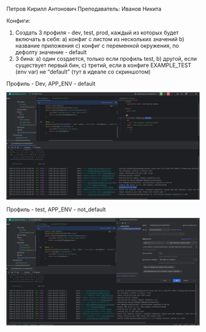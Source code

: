 Петров Кирилл Антонович
Преподаватель: Иванов Никита

Конфиги:

1) Создать 3 профиля - dev, test, prod, каждый из которых будет включать в себя:
   a) конфиг с листом из нескольких значений
   b) название приложения
   c) конфиг с переменной окружения, по дефолту значение - default
2) 3 бина:
   a) один создается, только если профиль test,
   b) другой, если существует первый бин,
   c) третий, если в конфиге EXAMPLE_TEST (env var) не “default” (тут в идеале со скриншотом)

Профиль - Dev, APP_ENV - default

![Console](https://github.com/1Lence/Java-Spring-Lessons/blob/ConfigsProfiles/screenshots/default_env.jpg)

Профиль - test, APP_ENV - not_default

![Console](https://github.com/1Lence/Java-Spring-Lessons/blob/ConfigsProfiles/screenshots/not_default_env.jpg)
